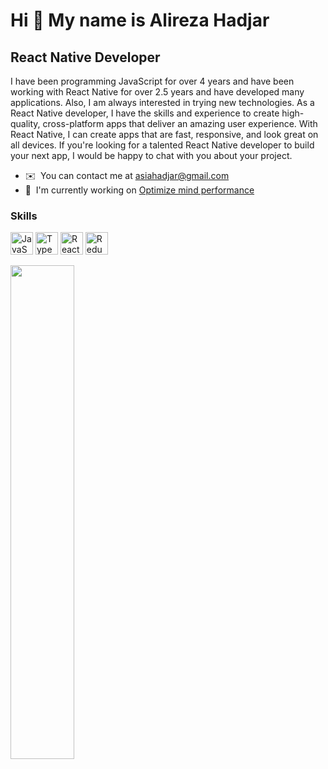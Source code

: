 Hi 👋 My name is Alireza Hadjar 
===============================  

React Native Developer 
----------------------  

I have been programming JavaScript for over 4 years and have been working with React Native for over 2.5 years and have developed many applications. Also, I am always interested in trying new technologies. As a React Native developer, I have the skills and experience to create high-quality, cross-platform apps that deliver an amazing user experience. With React Native, I can create apps that are fast, responsive, and look great on all devices. If you're looking for a talented React Native developer to build your next app, I would be happy to chat with you about your project.

* ✉️  You can contact me at [asiahadjar@gmail.com](mailto:asiahadjar@gmail.com) 
* 🚀  I'm currently working on [Optimize mind performance](https://optimizemindperformance.com)

### Skills

<p align="left"> <a href="https://developer.mozilla.org/en-US/docs/Web/JavaScript" target="_blank" rel="noreferrer"><img src="https://raw.githubusercontent.com/danielcranney/readme-generator/main/public/icons/skills/javascript-colored.svg" width="36" height="36" alt="JavaScript" /></a> <a href="https://www.typescriptlang.org/" target="_blank" rel="noreferrer"><img src="https://raw.githubusercontent.com/danielcranney/readme-generator/main/public/icons/skills/typescript-colored.svg" width="36" height="36" alt="TypeScript" /></a> <a href="https://reactjs.org/" target="_blank" rel="noreferrer"><img src="https://raw.githubusercontent.com/danielcranney/readme-generator/main/public/icons/skills/react-colored.svg" width="36" height="36" alt="React" /></a> <a href="https://redux.js.org/" target="_blank" rel="noreferrer"><img src="https://raw.githubusercontent.com/danielcranney/readme-generator/main/public/icons/skills/redux-colored.svg" width="36" height="36" alt="Redux" /></a> </p> 

<div width="100%" align="center"><a href="https://github.com/Alirezahadjar/Charlatan" align="left"><img align="left" width="45%" src="https://github-readme-stats.vercel.app/api/pin/?username=Alirezahadjar&repo=Charlatan&title_color=0891b2&text_color=a855f7&icon_color=0891b2&bg_color=1c1917&hide_border=true&locale=en" /></a></div><br /><br /><br /><br /><br /><br /><br />

